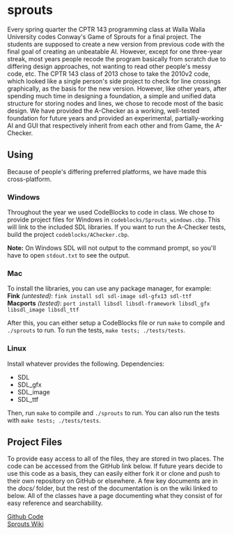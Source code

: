 sprouts
=======
Every spring quarter the CPTR 143 programming class at Walla Walla University
codes Conway's Game of Sprouts for a final project. The students are supposed
to create a new version from previous code with the final goal of creating an
unbeatable AI. However, except for one three-year streak, most years people
recode the program basically from scratch due to differing design approaches,
not wanting to read other people's messy code, etc. The CPTR 143 class of 2013
chose to take the 2010v2 code, which looked like a single person's side project
to check for line crossings graphically, as the basis for the new version.
However, like other years, after spending much time in designing a foundation,
a simple and unified data structure for storing nodes and lines, we chose to
recode most of the basic design. We have provided the A-Checker as a working,
well-tested foundation for future years and provided an experimental,
partially-working AI and GUI that respectively inherit from each other and
from Game, the A-Checker.

Using
-----
Because of people's differing preferred platforms, we have made this
cross-platform. 

### Windows ###
Throughout the year we used CodeBlocks to code in class. We chose to provide
project files for Windows in ``codeblocks/Sprouts_windows.cbp``. This will
link to the included SDL libraries. If you want to run the A-Checker tests,
build the project ``codeblocks/AChecker.cbp``.

**Note:** On Windows SDL will not output to the command prompt, so you'll
have to open ``stdout.txt`` to see the output.

### Mac ###
To install the libraries, you can use any package manager, for example:  
**Fink** *(untested)*: ``fink install sdl sdl-image sdl-gfx13 sdl-ttf``  
**Macports** *(tested)*: ``port install libsdl libsdl-framework libsdl_gfx libsdl_image libsdl_ttf``  

After this, you can either setup a CodeBlocks file or run ``make`` to compile
and ``./sprouts`` to run. To run the tests, ``make tests; ./tests/tests``.

### Linux ###
Install whatever provides the following. Dependencies:  

 * SDL
 * SDL\_gfx
 * SDL\_image
 * SDL\_ttf

Then, run ``make`` to compile and ``./sprouts`` to run. You can also run the
tests with ``make tests; ./tests/tests``.

Project Files
-------------
To provide easy access to all of the files, they are stored in two places. The
code can be accessed from the GitHub link below. If future years decide to use
this code as a basis, they can easily either fork it or clone and push to their
own repository on GitHub or elsewhere. A few key documents are in the *docs/*
folder, but the rest of the documentation is on the wiki linked to below. All
of the classes have a page documenting what they consist of for easy reference
and searchability.

[Github Code](https://github.com/floft/sprouts)  
[Sprouts Wiki](http://sprouts.kingscastle.co/index.php/Main_Page)

